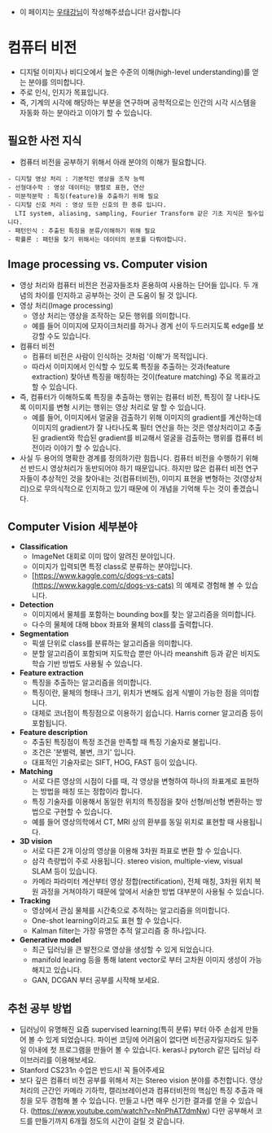 - 이 페이지는 [우태강님](https://github.com/tkwoo)이 작성해주셨습니다! 감사합니다


# 컴퓨터 비전
- 디지털 이미지나 비디오에서 높은 수준의 이해(high-level understanding)를 얻는 분야를 의미합니다. 
- 주로 인식, 인지가 목표입니다. 
- 즉, 기계의 시각에 해당하는 부분을 연구하며 공학적으로는 인간의 시각 시스템을 자동화 하는 분야라고 이야기 할 수 있습니다.


## 필요한 사전 지식
- 컴퓨터 비전을 공부하기 위해서 아래 분야의 이해가 필요합니다.
```
- 디지털 영상 처리 : 기본적인 영상을 조작 능력
- 선형대수학 : 영상 데이터는 행렬로 표현, 연산
- 미분적분학 : 특징(feature)을 추출하기 위해 필요
- 디지털 신호 처리 : 영상 또한 신호의 한 종류 입니다.
  LTI system, aliasing, sampling, Fourier Transform 같은 기초 지식은 필수입니다.
- 패턴인식 : 추출된 특징을 분류/이해하기 위해 필요
- 확률론 : 패턴을 찾기 위해서는 데이터의 분포를 다뤄야합니다.
```


## Image processing vs. Computer vision
- 영상 처리와 컴퓨터 비전은 전공자들조차 혼용하여 사용하는 단어들 입니다. 두 개념의 차이를 인지하고 공부하는 것이 큰 도움이 될 것 입니다.
- 영상 처리(Image processing)
    - 영상 처리는 영상을 조작하는 모든 행위를 의미합니다. 
    - 예를 들어 이미지에 모자이크처리를 하거나 경계 선이 두드러지도록 edge를 보강할 수도 있습니다.
- 컴퓨터 비전
    - 컴퓨터 비전은 사람이 인식하는 것처럼 '이해'가 목적입니다. 
    - 따라서 이미지에서 인식할 수 있도록 특징을 추출하는 것과(feature extraction) 찾아낸 특징을 매칭하는 것이(feature matching) 주요 목표라고 할 수 있습니다.
- 즉, 컴퓨터가 이해하도록 특징을 추출하는 행위는 컴퓨터 비전, 특징이 잘 나타나도록 이미지를 변형 시키는 행위는 영상 처리로 말 할 수 있습니다.
    - 예를 들어, 이미지에서 얼굴을 검출하기 위해 이미지의 gradient를 계산하는데 이미지의 gradient가 잘 나타나도록 필터 연산을 하는 것은 영상처리이고 추출된 gradient와 학습된 gradient를 비교해서 얼굴을 검출하는 행위를 컴퓨터 비전이라 이야기 할 수 있습니다.
- 사실 두 용어의 명확한 경계를 정의하기란 힘듭니다. 컴퓨터 비전을 수행하기 위해선 반드시 영상처리가 동반되어야 하기 때문입니다. 하지만 많은 컴퓨터 비전 연구자들이 추상적인 것을 찾아내는 것(컴퓨터비전), 이미지 표현을 변형하는 것(영상처리)으로 무의식적으로 인지하고 있기 때문에 이 개념을 기억해 두는 것이 좋겠습니다.


## Computer Vision 세부분야
- **Classification** <br>
    - ImageNet 대회로 이미 많이 알려진 분야입니다.
    - 이미지가 입력되면 특정 class로 분류하는 분야입니다.
    - [https://www.kaggle.com/c/dogs-vs-cats](https://www.kaggle.com/c/dogs-vs-cats) 의 예제로 경험해 볼 수 있습니다.
- **Detection** <br>
    - 이미지에서 물체를 포함하는 bounding box를 찾는 알고리즘을 의미합니다. 
    - 다수의 물체에 대해 bbox 좌표와 물체의 class를 출력합니다.
- **Segmentation** <br>
    - 픽셀 단위로 class를 분류하는 알고리즘을 의미합니다. 
    - 분할 알고리즘이 포함되며 지도학습 뿐만 아니라 meanshift 등과 같은 비지도 학습 기반 방법도 사용될 수 있습니다.
- **Feature extraction**<br>
    - 특징을 추출하는 알고리즘을 의미합니다. 
    - 특징이란, 물체의 형태나 크기, 위치가 변해도 쉽게 식별이 가능한 점을 의미합니다. 
    - 대체로 코너점이 특징점으로 이용하기 쉽습니다. Harris corner 알고리즘 등이 포함됩니다.
- **Feature description**<br>
    - 추출된 특징점이 특정 조건을 만족할 때 특징 기술자로 불립니다. 
    - 조건은 '분별력, 불변, 크기' 입니다. 
    - 대표적인 기술자로는 SIFT, HOG, FAST 등이 있습니다.
- **Matching**<br>
    - 서로 다른 영상의 시점이 다를 때, 각 영상을 변형하여 하나의 좌표계로 표현하는 방법을 매칭 또는 정합이라 합니다. 
    - 특징 기술자를 이용해서 동일한 위치의 특징점을 찾아 선형/비선형 변환하는 방법으로 구현할 수 있습니다. 
    - 예를 들어 영상의학에서 CT, MRI 상의 환부를 동일 위치로 표현할 때 사용됩니다.
- **3D vision**<br>
    - 서로 다른 2개 이상의 영상을 이용해 3차원 좌표로 변환 할 수 있습니다. 
    - 삼각 측량법이 주로 사용됩니다. stereo vision, multiple-view, visual SLAM 등이 있습니다.
    - 카메라 파라미터 계산부터 영상 정합(rectification), 전체 매칭, 3차원 위치 복원 과정을 거쳐야하기 때문에 앞에서 서술한 방법 대부분이 사용될 수 있습니다.
- **Tracking**<br>
    - 영상에서 관심 물체를 시간축으로 추적하는 알고리즘을 의미합니다. 
    - One-shot learning이라고도 표현 할 수 있습니다. 
    - Kalman filter는 가장 유명한 추적 알고리즘 중 하나입니다.
- **Generative model**<br>
    - 최근 딥러닝을 큰 발전으로 영상을 생성할 수 있게 되었습니다. 
    - manifold learing 등을 통해 latent vector로 부터 고차원 이미지 생성이 가능해지고 있습니다. 
    - GAN, DCGAN 부터 공부를 시작해 보세요.


## 추천 공부 방법
- 딥러닝이 유명해진 요즘 supervised learning(특히 분류) 부터 아주 손쉽게 만들어 볼 수 있게 되었습니다. 파이썬 코딩에 어려움이 없다면 비전공자일지라도 일주일 이내에 첫 프로그램을 만들어 볼 수 있습니다. keras나 pytorch 같은 딥러닝 라이브러리를 이용해보세요.
- Stanford CS231n 수업은 반드시! 꼭 들어주세요
- 보다 깊은 컴퓨터 비전 공부를 위해서 저는 Stereo vision 분야를 추천합니다. 영상처리의 근간인 카메라 기하학, 캘리브레이션과 컴퓨터비전의 핵심인 특징 추출과 매칭을 모두 경험해 볼 수 있습니다. 만들고 나면 매우 신기한 결과를 얻을 수 있습니다. (https://www.youtube.com/watch?v=NnPhAT7dmNw) 다만 공부해서 코드를 만들기까지 6개월 정도의 시간이 걸릴 것 같습니다.